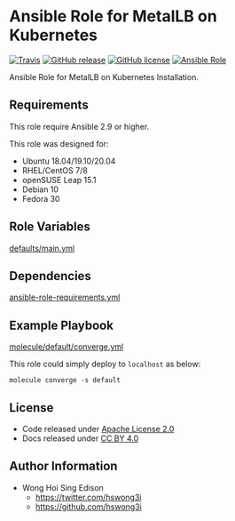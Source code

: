 # Ansible Role for MetalLB on Kubernetes

[![Travis](https://img.shields.io/travis/com/alvistack/ansible-role-kubernetes_metallb.svg)](https://travis-ci.com/alvistack/ansible-role-kubernetes_metallb)
[![GitHub release](https://img.shields.io/github/release/alvistack/ansible-role-kubernetes_metallb.svg)](https://github.com/alvistack/ansible-role-kubernetes_metallb)
[![GitHub license](https://img.shields.io/github/license/alvistack/ansible-role-kubernetes_metallb.svg)](https://github.com/alvistack/ansible-role-kubernetes_metallb/blob/master/LICENSE)
[![Ansible Role](https://img.shields.io/badge/galaxy-alvistack.kubernetes_metallb-blue.svg)](https://galaxy.ansible.com/alvistack/kubernetes_metallb)

Ansible Role for MetalLB on Kubernetes Installation.

## Requirements

This role require Ansible 2.9 or higher.

This role was designed for:

  - Ubuntu 18.04/19.10/20.04
  - RHEL/CentOS 7/8
  - openSUSE Leap 15.1
  - Debian 10
  - Fedora 30

## Role Variables

[defaults/main.yml](defaults/main.yml)

## Dependencies

[ansible-role-requirements.yml](ansible-role-requirements.yml)

## Example Playbook

[molecule/default/converge.yml](molecule/default/converge.yml)

This role could simply deploy to `localhost` as below:

    molecule converge -s default

## License

  - Code released under [Apache License 2.0](LICENSE)
  - Docs released under [CC BY 4.0](http://creativecommons.org/licenses/by/4.0/)

## Author Information

  - Wong Hoi Sing Edison
      - <https://twitter.com/hswong3i>
      - <https://github.com/hswong3i>
